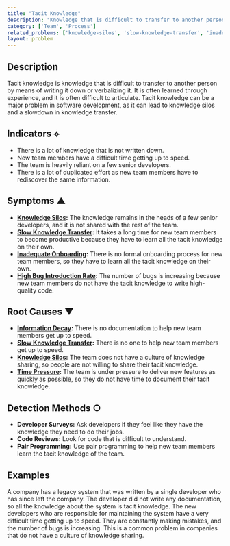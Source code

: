 ```yaml
---
title: "Tacit Knowledge"
description: "Knowledge that is difficult to transfer to another person by means of writing it down or verbalizing it."
category: ['Team', 'Process']
related_problems: ['knowledge-silos', 'slow-knowledge-transfer', 'inadequate-onboarding']
layout: problem
---
```


## Description
Tacit knowledge is knowledge that is difficult to transfer to another person by means of writing it down or verbalizing it. It is often learned through experience, and it is often difficult to articulate. Tacit knowledge can be a major problem in software development, as it can lead to knowledge silos and a slowdown in knowledge transfer.

## Indicators ⟡
- There is a lot of knowledge that is not written down.
- New team members have a difficult time getting up to speed.
- The team is heavily reliant on a few senior developers.
- There is a lot of duplicated effort as new team members have to rediscover the same information.

## Symptoms ▲
- **[Knowledge Silos](knowledge-silos.md):** The knowledge remains in the heads of a few senior developers, and it is not shared with the rest of the team.
- **[Slow Knowledge Transfer](slow-knowledge-transfer.md):** It takes a long time for new team members to become productive because they have to learn all the tacit knowledge on their own.
- **[Inadequate Onboarding](inadequate-onboarding.md):** There is no formal onboarding process for new team members, so they have to learn all the tacit knowledge on their own.
- **[High Bug Introduction Rate](high-bug-introduction-rate.md):** The number of bugs is increasing because new team members do not have the tacit knowledge to write high-quality code.

## Root Causes ▼
- **[Information Decay](information-decay.md):** There is no documentation to help new team members get up to speed.
- **[Slow Knowledge Transfer](slow-knowledge-transfer.md):** There is no one to help new team members get up to speed.
- **[Knowledge Silos](knowledge-silos.md):** The team does not have a culture of knowledge sharing, so people are not willing to share their tacit knowledge.
- **[Time Pressure](time-pressure.md):** The team is under pressure to deliver new features as quickly as possible, so they do not have time to document their tacit knowledge.

## Detection Methods ○
- **Developer Surveys:** Ask developers if they feel like they have the knowledge they need to do their jobs.
- **Code Reviews:** Look for code that is difficult to understand.
- **Pair Programming:** Use pair programming to help new team members learn the tacit knowledge of the team.

## Examples
A company has a legacy system that was written by a single developer who has since left the company. The developer did not write any documentation, so all the knowledge about the system is tacit knowledge. The new developers who are responsible for maintaining the system have a very difficult time getting up to speed. They are constantly making mistakes, and the number of bugs is increasing. This is a common problem in companies that do not have a culture of knowledge sharing.
